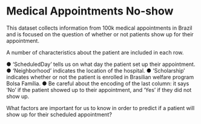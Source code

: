 # Medical Appointments No-show

This dataset collects information from 100k medical appointments in Brazil and is focused on the question of whether or not patients show up for their appointment.

A number of characteristics about the patient are included in each row.

  ● ‘ScheduledDay’ tells us on what day the patient set up their appointment.
  ● ‘Neighborhood’ indicates the location of the hospital.
  ● ‘Scholarship’ indicates whether or not the patient is enrolled in Brasilian welfare program Bolsa Família.
  ● Be careful about the encoding of the last column: it says ‘No’ if the patient showed up to their appointment, and ‘Yes’ if they did not show up.
  
What factors are important for us to know in order to predict if a patient will show up for their scheduled appointment?
